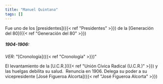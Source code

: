 ```yaml
---
title: "Manuel Quintana"
tags: []
---
```

Fue uno de los [presidentes]({{< ref "Presidentes" >}}) de la [Generación del 80]({{< ref "Generación del 80" >}})

##### 1904-1906:
*VER*: "[Cronología]({{< ref "Cronología" >}})"

El levantamiento de la [U.C.R.]({{< ref "Unión Cívica Radical (U.C.R.)" >}}) y las huelgas debilita su salud. 
Renuncia en 1906.
Delega su poder a su vicepresidente [José Figueroa Alcorta]({{< ref "José Figueroa Alcorta" >}})